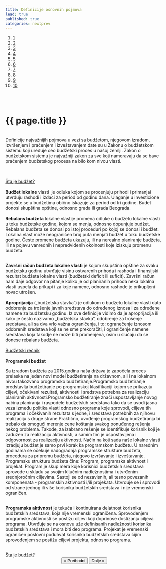 ```yaml
---
title: Definicije osnovnih pojmova
lead: true
published: true
categories: nextprev                        
---
```


<ol class="progtrckr" data-progtrckr-steps="11">
    <a href="{{site.baseurl}}/pages/uvod/">
    <li class="progtrckr-done">1 </li> </a>
    <a href="{{site.baseurl}}/pages/definisanje-budzetskog-zastupanja-i-uloga-civilnog-drustv/"><li class="progtrckr-done">2 </li> </a>
    <a href="{{site.baseurl}}/pages/definicije-osnovnih-pojmova/">
    <li class="progtrckr-done">3 </li> </a>
    <a href="{{site.baseurl}}/pages/institucionalni-okvir-i-nadleznosti-lokalne-samouprave/">
    <li class="progtrckr-todo">4 </li> </a>
    <a href="{{site.baseurl}}/pages/analiza-budzeta/">
    <li class="progtrckr-todo">5 </li> </a>
    <a href="{{site.baseurl}}/pages/kako-izabrati-problem/">
    <li class="progtrckr-todo">6 </li> </a>
    <a href="{{site.baseurl}}/pages/analiza-aktera/">
    <li class="progtrckr-todo">7 </li> </a>
    <a href="{{site.baseurl}}/pages/2-pretpostavke-i-6-hipoteza-budzetskog-zagovaranja/">
    <li class="progtrckr-todo">8 </li> </a>
    <a href="{{site.baseurl}}/pages/izgradnja-baze-za-budzetsko-zagovaranje/">
    <li class="progtrckr-todo">9</li> </a>
    <a href="{{site.baseurl}}/pages/kampanja/"><li class="progtrckr-todo">10</li> </a>
</ol>
<br/><br/>

<h1 class="post-title">{{ page.title }}</h1>

<br/>

<div class="justify">
Definicije najvažnijih pojmova u vezi sa budžetom, njegovom izradom, izvršenjem i praćenjem i
izveštavanjem date su u Zakonu o budžetskom sistemu koji uređuje ceo budžetski proces u našoj zemlji. Zakon o budžetskom sistemu je najvažniji zakon za sve koji nameravaju da se bave praćenjem budžetskog procesa na bilo kom nivou vlasti.

<br/><br/>
<a href="{{ site.baseurl }}/pages/Šta-je-budžet/">Šta je budžet? </a>
<br/><br/>
<b>Budžet lokalne</b> vlasti  je odluka kojom se procenjuju prihodi i primanjai utvrđuju rashodi i izdaci za period od godinu dana. Ulaganje u investicione projekte se u budžetima obično iskazuje za period od tri godine. Budet donosi skupština opštine, odnosno grada ili grada Beograda.
<br/><br/>
<b>Rebalans budžeta</b> lokalne vlastije promena odluke o budžetu lokalne vlasti u toku budžetske godine, kojom se menja, odnosno dopunjuje budžet. Rebalans budžeta se donosi po istoj proceduri po kojoj se donosi i budžet. Lokalna vlast može neograničen broj puta menjati budžet u toku budžetske godine. Česte promene budžeta ukazuju, ili na nerealno planiranje budžeta, ili na pojavu vanrednih i nepredviđenih okolnosti koje iziskuju promenu budžeta.
<br/><br/>

<b>Završni račun budžeta lokalne vlasti</b> je kojom skupština opštine za svaku budžetsku godinu utvrđuje visinu ostvarenih prihoda i rashoda i finansijski rezultat budžeta lokalne vlasti (budžetski deficit ili suficit). Završni račun nam daje odgovor na pitanje koliko je od planiranih prihoda neka lokalna vlasti uspela da prikupi i za koje namene, odnosno rashode je prikupljeni novac utrošen.
<br/><br/>
<b>Aproprijacija</b> („budžetska stavka“) je odlukom o budžetu lokalne vlasti dato odobrenje za trošenje javnih sredstava do određenog iznosa i za određene namene za budžetsku godinu. Iz ove definicije vidimo da je aproprijacija ili kako je često nazivamo „budžetska stavka“, odobrenje za trošenje sredstava, ali sa dva vrlo važna ograničenja, i to: ogranečenje iznosom odobrenih sredstava koji se ne sme prekoračiti, i ograničenje namene sredstava koja takodje ne može biti promenjena, osim u slučaju da se donese rebalans budžeta.
<br/><br/>
<a href="{{ site.baseurl }}/pages/Budžetski-rečnik/">Budžetski rečnik </a>
<br/><br/>
<b>Programski budžet</b>

Sa izradom budžeta za 2015.godinu naša država je započela proces prelaska na jedan novi model budžetiranja na državnom, ali i na lokalnom nivou takozvano programsko budžetiranje.Programsko budžetiranje predstavlja budžetiranje po programskoj klasifikaciji kojom se prikazuju ciljevi, očekivani rezultati, aktivnosti i sredstva potrebna za realizaciju planiranih aktivnosti.Programsko budžetiranje znači uspostavljanje novog načina planiranja i raspodele budžetskih sredstava tako da se uvodi jasna veza između politika vlasti odnosno programa koje sprovodi, ciljeva tih programa i očekivanih rezultata s jedne, i sredstava potrebnih za njihovu realizaciju s druge strane.Praktično, uvođenje programskog budžetiranja bi trebalo da omogući merenje cene koštanja svakog ponuđenog rešenja nekog problema.
Takođe, za izabrano rešenje se identifikuje korisnik koji je zadužen za realizaciju aktivnosti, a samim tim je uspostavljena i odgovornost za realizaciju aktivnosti. Način na koji sada naše lokalne vlasti izradjuju budžet je samo prvi korak ka programskom budžetu. U narednim godinama se očekuje nadogradnja programske strukture budžeta, procedura za pripremu budžeta, njegovo izvršavanje i izveštavanje.
Programsku strukturu budžeta čine: Program, programska aktivnost i projekat. Program je skup mera koje korisnici budžetskih sredstava sprovode u skladu sa svojim ključnim nadležnostima i utvrđenim srednjoročnim ciljevima. Sastoji se od nezavisnih, ali tesno povezanih komponenata - programskih aktivnosti i/ili projekata. Utvrđuje se i sprovodi od strane jednog ili više korisnika budžetskih sredstava i nije vremenski ograničen.
<br/><br/>

<b>Programska aktivnost</b> je tekuća i kontinuirana delatnost korisnika budžetskih sredstava, koja nije vremenski ograničena. Sprovođenjem programske aktivnosti se postižu ciljevi koji doprinose dostizanju ciljeva programa. Utvrđuje se na osnovu uže definisanih nadležnosti korisnika budžetskih sredstava i mora biti deo programa. Projekat je vremenski ograničen poslovni poduhvat korisnika budžetskih sredstava čijim sprovođenjem se postižu ciljevi projekta, odnosno programa.
</div><br/>
<a href="{{ site.baseurl }}/pages/Šta-je-budžet/">Šta je budžet? </a>

<br/>

<div align="center">
    <button id="prev"> « Prethodni</button>
    <button id="next">Dalje » </button> 
</div>